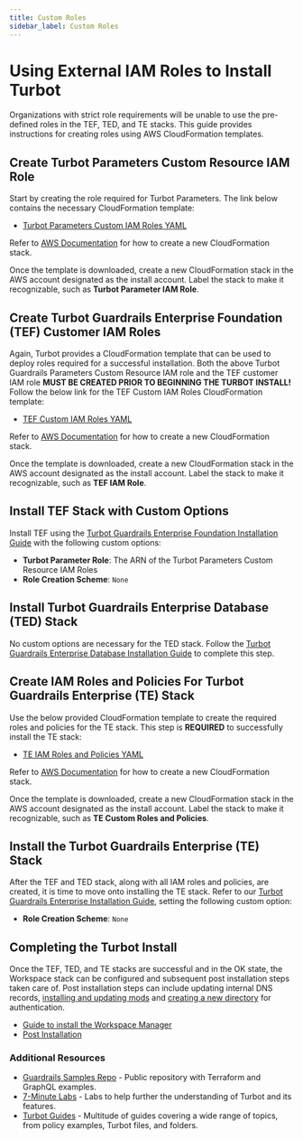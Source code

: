 ```yaml
---
title: Custom Roles
sidebar_label: Custom Roles
---
```


# Using External IAM Roles to Install Turbot

Organizations with strict role requirements will be unable to use the
pre-defined roles in the TEF, TED, and TE stacks. This guide provides
instructions for creating roles using AWS CloudFormation templates.

## Create Turbot Parameters Custom Resource IAM Role

Start by creating the role required for Turbot Parameters. The link below
contains the necessary CloudFormation template:

- <a href="https://github.com/turbot/guardrails-samples/blob/master/installation/turbot-parameters-lambda-role.yml" target="_blank">Turbot
  Parameters Custom IAM Roles YAML</a>

Refer to
<a href="https://docs.aws.amazon.com/AWSCloudFormation/latest/UserGuide/cfn-console-create-stack.html" target="_blank">AWS
Documentation</a> for how to create a new CloudFormation stack.

Once the template is downloaded, create a new CloudFormation stack in the AWS
account designated as the install account. Label the stack to make it
recognizable, such as **Turbot Parameter IAM Role**.

## Create Turbot Guardrails Enterprise Foundation (TEF) Customer IAM Roles

Again, Turbot provides a CloudFormation template that can be used to deploy
roles required for a successful installation. Both the above Turbot Guardrails Parameters
Custom Resource IAM role and the TEF customer IAM role **MUST BE CREATED PRIOR
TO BEGINNING THE TURBOT INSTALL!** Follow the below link for the TEF Custom IAM
Roles CloudFormation template:

- <a href="https://github.com/turbot/guardrails-samples/blob/master/installation/tef-custom-iam-roles.yml" target="_blank">TEF
  Custom IAM Roles YAML</a>

Refer to
<a href="https://docs.aws.amazon.com/AWSCloudFormation/latest/UserGuide/cfn-console-create-stack.html" target="_blank">AWS
Documentation</a> for how to create a new CloudFormation stack.

Once the template is downloaded, create a new CloudFormation stack in the AWS
account designated as the install account. Label the stack to make it
recognizable, such as **TEF IAM Role**.

## Install TEF Stack with Custom Options

Install TEF using the
[Turbot Guardrails Enterprise Foundation Installation Guide](enterprise/installation/tef-installation)
with the following custom options:

- **Turbot Parameter Role**: The ARN of the Turbot Parameters Custom Resource
  IAM Roles
- **Role Creation Scheme**: `None`

## Install Turbot Guardrails Enterprise Database (TED) Stack

No custom options are necessary for the TED stack. Follow the
[Turbot Guardrails Enterprise Database Installation Guide](enterprise/installation/ted-installation)
to complete this step.

## Create IAM Roles and Policies For Turbot Guardrails Enterprise (TE) Stack

Use the below provided CloudFormation template to create the required roles and
policies for the TE stack. This step is **REQUIRED** to successfully install the
TE stack:

- <a href="https://github.com/turbot/guardrails-samples/blob/master/installation/te-custom-iam-roles.yml" target="_blank">TE
  IAM Roles and Policies YAML</a>

Refer to
<a href="https://docs.aws.amazon.com/AWSCloudFormation/latest/UserGuide/cfn-console-create-stack.html" target="_blank">AWS
Documentation</a> for how to create a new CloudFormation stack.

Once the template is downloaded, create a new CloudFormation stack in the AWS
account designated as the install account. Label the stack to make it
recognizable, such as **TE Custom Roles and Policies**.

## Install the Turbot Guardrails Enterprise (TE) Stack

After the TEF and TED stack, along with all IAM roles and policies, are created,
it is time to move onto installing the TE stack. Refer to our
[Turbot Guardrails Enterprise Installation Guide](enterprise/installation/te-installation),
setting the following custom option:

- **Role Creation Scheme**: `None`

## Completing the Turbot Install

Once the TEF, TED, and TE stacks are successful and in the OK state, the
Workspace stack can be configured and subsequent post installation steps taken
care of. Post installation steps can include updating internal DNS records,
[installing and updating mods](mods) and
[creating a new directory](guides/directories) for authentication.

- [Guide to install the Workspace Manager](enterprise/installation/workspace-manager)
- [Post Installation](enterprise/installation/post-installation)

### Additional Resources

- [Guardrails Samples Repo](https://github.com/turbot/guardrails-samples) - Public
  repository with Terraform and GraphQL examples.
- [7-Minute Labs](7-minute-labs) - Labs to help further the understanding of
  Turbot and its features.
- [Turbot Guides](guides) - Multitude of guides covering a wide range of topics,
  from policy examples, Turbot files, and folders.
